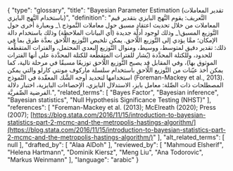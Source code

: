 {
    "type": "glossary",
    "title": "Bayesian Parameter Estimation (تقدير المعاملات باستخدام النَّهج البايزي)",
    "definition": "التَّعريف: يقوم النَّهج البايزي بتقدير قيم المعاملات من خلال تحديث اعتقاد مسبق حول معاملات النَّموذج \\_ وبعبارة أخرى حول التَّوزيع المسبق\\_ وذلك لوجود أدلَّة جديدة (أي البيانات الملاحظة) وذلك باستخدام دالة الإمكان؛ ممَّا يؤدي إلى التَّوزيع اللَّاحق.  يمكن تلخيص التَّوزيع اللَّاحق بعدَّة طرق بما في ذلك:  تقدير دقيق لمتوسط، ووسيط، ومنوال التَّوزيع البعدي المحتمل، والفترات المتقطِّعة للحدود، وللكتلة المحدَّدة (يُشار للفترات المتقطِّعة للكتلة المحدَّدة على أنها الفترات الموثوق بها)، وفي المقابل قد يصبح التَّوزيع اللَّاحق توزيعًا مسبقًا في مرحلة تالية، كما يمكن أخذ عيّنات من التَّوزيع اللَّاحق باستخدام سلسلة ماركوف مونتي كارلو والتي يمكن استخدامها لتحديد أوجه الشَّك المعقّدة في النَّموذج (Foreman-Mackey et al., 2013). المصطلحات ذات الصِّلة: معامل بايز، الاستدلال البايزي، الإحصاءات البايزية، اختبار دلالة الفرضية الصِّفريَّة.",
    "related_terms": [
        "Bayes Factor",
        "Bayesian inference",
        "Bayesian statistics",
        "Null Hypothesis Significance Testing (NHST)"
    ],
    "references": [
        "Foreman-Mackey et al. (2013); McElreath (2020); Press (2007); [https://blog.stata.com/2016/11/15/introduction-to-bayesian-statistics-part-2-mcmc-and-the-metropolis-hastings-algorithm/](https://blog.stata.com/2016/11/15/introduction-to-bayesian-statistics-part-2-mcmc-and-the-metropolis-hastings-algorithm/)"
    ],
    "alt_related_terms": [
        null
    ],
    "drafted_by": [
        "Alaa AlDoh"
    ],
    "reviewed_by": [
        "Mahmoud Elsherif",
        "Helena Hartmann",
        "Dominik Kiersz",
        "Meng Liu",
        "Ana Todorovic",
        "Markus Weinmann"
    ],
    "language": "arabic"
}
